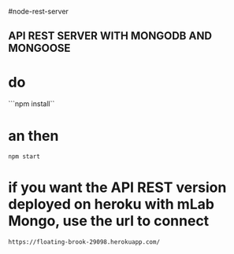 #node-rest-server

## API REST SERVER WITH MONGODB AND MONGOOSE

# do

```npm install``

# an then
```npm start```
# if you want the API REST version deployed on heroku with mLab Mongo, use the url to connect
```https://floating-brook-29098.herokuapp.com/```
